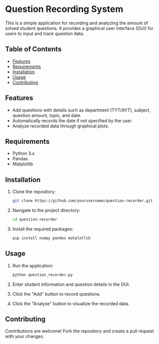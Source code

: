 # Question Recording System
This is a simple application for recording and analyzing the amount of solved student questions. It provides a graphical user interface (GUI) for users to input and track question data.

## Table of Contents

- [Features](#features)
- [Requirements](#requirements)
- [Installation](#installation)
- [Usage](#usage)
- [Contributing](#contributing)

## Features

- Add questions with details such as department (TYT/AYT), subject, question amount, topic, and date.
- Automatically records the date if not specified by the user.
- Analyze recorded data through graphical plots.

## Requirements

- Python 3.x
- Pandas
- Matplotlib

## Installation

1. Clone the repository:

   ```bash
   git clone https://github.com/yourusername/question-recorder.git
   ```

2. Navigate to the project directory:

   ```bash
   cd question-recorder
   ```

3. Install the required packages:

   ```bash
   pip install numpy pandas matplotlib
   ```

## Usage

1. Run the application:

   ```bash
   python question_recorder.py
   ```

2. Enter student information and question details in the GUI.
3. Click the "Add" button to record questions.
4. Click the "Analyse" button to visualize the recorded data.

## Contributing

Contributions are welcome! Fork the repository and create a pull request with your changes.
